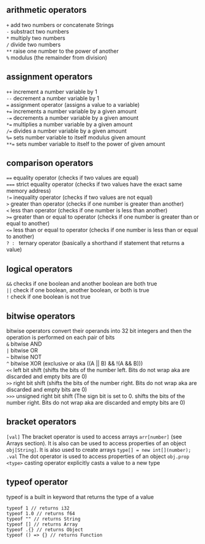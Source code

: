 ## arithmetic operators
`+` add two numbers or concatenate Strings  
`-` substract two numbers  
`*` multiply two numbers  
`/` divide two numbers  
`**` raise one number to the power of another  
`%` modulus (the remainder from division)  

## assignment operators
`++` increment a number variable by 1  
`--` decrement a number variable by 1  
`=` assignment operator (assigns a value to a variable)  
`+=` increments a number variable by a given amount  
`-=` decrements a number variable by a given amount  
`*=` multiplies a number variable by a given amount  
`/=` divides a number variable by a given amount  
`%=` sets number variable to itself modulus given amount  
`**=` sets number variable to itself to the power of given amount  

## comparison operators
`==` equality operator (checks if two values are equal)  
`===` strict equality operator (checks if two values have the exact same memory address)  
`!=` inequality operator (checks if two values are not equal)  
`>` greater than operator (checks if one number is greater than another)  
`<` less than operator (checks if one number is less than another)  
`>=` greater than or equal to operator (checks if one number is greater than or equal to another)  
`<=` less than or equal to operator (checks if one number is less than or equal to another)  
`? : ` ternary operator (basically a shorthand if statement that returns a value)  

## logical operators
`&&` checks if one boolean and another boolean are both true  
`||` check if one boolean, another boolean, or both is true  
`!` check if one boolean is not true  

## bitwise operators
bitwise operators convert their operands into 32 bit integers and then the operation is performed on each pair of bits  
`&` bitwise AND  
`|` bitwise OR  
`~` bitwise NOT  
`^` bitwise XOR (exclusive or aka ((A || B) && !(A && B)))  
`<<` left bit shift (shifts the bits of the number left. Bits do not wrap aka are discarded and empty bits are 0)  
`>>` right bit shift (shifts the bits of the number right. Bits do not wrap aka are discarded and empty bits are 0)  
`>>>` unsigned right bit shift (The sign bit is set to 0. shifts the bits of the number right. Bits do not wrap aka are discarded and empty bits are 0)  

## bracket operators
`[val]` The bracket operator is used to access arrays `arr[number]` (see Arrays section). It is also can be used to access properties of an object `obj[String]`. It is also used to create arrays `type[] = new int[](number);`  
`.val` The dot operator is used to access properties of an object `obj.prop`  
`<type>` casting operator explicitly casts a value to a new type  

## typeof operator
typeof is a built in keyword that returns the type of a value
```
typeof 1 // returns i32
typeof 1.0 // returns f64
typeof "" // returns String
typeof [] // returns Array
typeof .{} // returns Object
typeof () => {} // returns Function
```